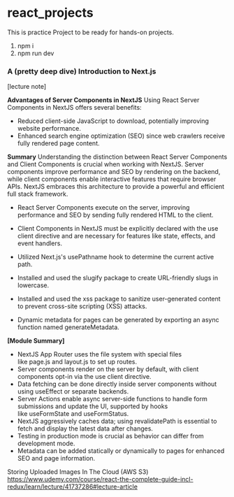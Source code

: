 # react_projects
This is practice Project to be ready for hands-on projects.

1. npm i
2. npm run dev

### A (pretty deep dive) Introduction to Next.js

[lecture note]


<b> Advantages of Server Components in NextJS</b>
Using React Server Components in NextJS offers several benefits:
* Reduced client-side JavaScript to download, potentially improving website performance.
* Enhanced search engine optimization (SEO) since web crawlers receive fully rendered page content.

 <b>Summary</b> 
Understanding the distinction between React Server Components and Client Components is crucial when working with NextJS. Server components improve performance and SEO by rendering on the backend, while client components enable interactive features that require browser APIs. NextJS embraces this architecture to provide a powerful and efficient full stack framework.

* React Server Components execute on the server, improving performance and SEO by sending fully rendered HTML to the client.
* Client Components in NextJS must be explicitly declared with the use client directive and are necessary for features like state, effects, and event handlers.

* Utilized Next.js's usePathname hook to determine the current active path.
* Installed and used the slugify package to create URL-friendly slugs in lowercase.
* Installed and used the xss package to sanitize user-generated content to prevent cross-site scripting (XSS) attacks.

* Dynamic metadata for pages can be generated by exporting an async function named generateMetadata.

<b>[Module Summary] </b> 
* NextJS App Router uses the file system with special files like page.js and layout.js to set up routes.
* Server components render on the server by default, with client components opt-in via the use client directive.
* Data fetching can be done directly inside server components without using useEffect or separate backends.
* Server Actions enable async server-side functions to handle form submissions and update the UI, supported by hooks like useFormState and useFormStatus.
* NextJS aggressively caches data; using revalidatePath is essential to fetch and display the latest data after changes.
* Testing in production mode is crucial as behavior can differ from development mode.
* Metadata can be added statically or dynamically to pages for enhanced SEO and page information.


Storing Uploaded Images In The Cloud (AWS S3)
https://www.udemy.com/course/react-the-complete-guide-incl-redux/learn/lecture/41737286#lecture-article